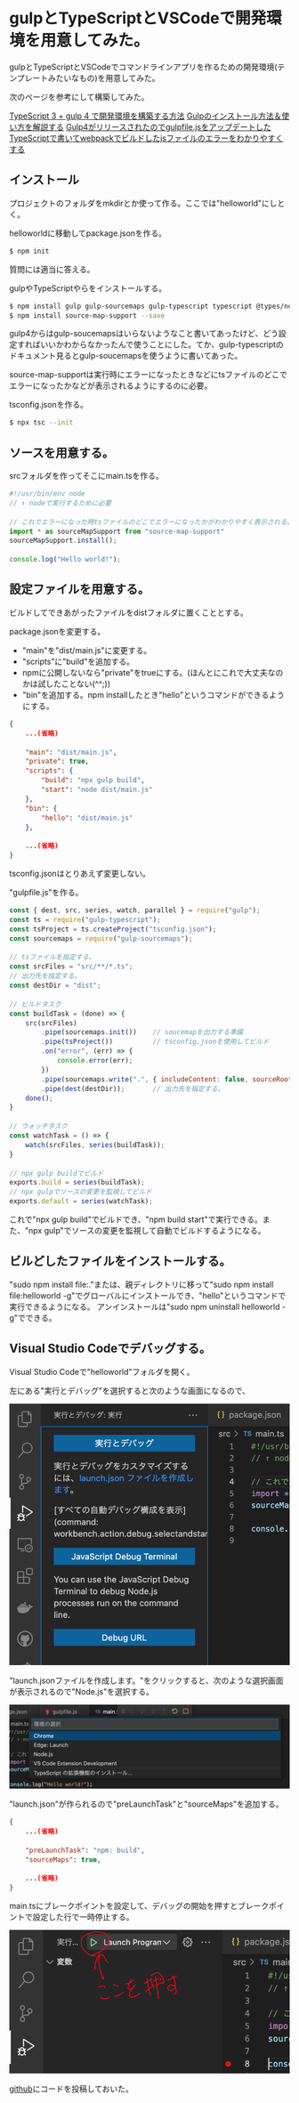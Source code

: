 # gulpとTypeScriptとVSCodeで開発環境を用意してみた。

gulpとTypeScriptとVSCodeでコマンドラインアプリを作るための開発環境(テンプレートみたいなもの)を用意してみた。

次のページを参考にして構築してみた。

[TypeScript 3 + gulp 4 で開発環境を構築する方法](https://tt-computing.com/ts3-gulp4-install)
[Gulpのインストール方法＆使い方を解説する](https://miya-system-works.com/blog/detail/177)
[Gulp4がリリースされたのでgulpfile.jsをアップデートした](https://cloudpack.media/45655)
[TypeScriptで書いてwebpackでビルドしたjsファイルのエラーをわかりやすくする](https://qiita.com/paranishian/items/2983560350169b42b666)

## インストール
プロジェクトのフォルダをmkdirとか使って作る。ここでは"helloworld"にしとく。

helloworldに移動してpackage.jsonを作る。

~~~bash
$ npm init
~~~

質問には適当に答える。

gulpやTypeScriptやらをインストールする。

~~~bash
$ npm install gulp gulp-sourcemaps gulp-typescript typescript @types/node @types/source-map-support --save-dev
$ npm install source-map-support --save
~~~

gulp4からはgulp-soucemapsはいらないようなこと書いてあったけど、どう設定すればいいかわからなかったんで使うことにした。てか、gulp-typescriptのドキュメント見るとgulp-soucemapsを使うように書いてあった。

source-map-supportは実行時にエラーになったときなどにtsファイルのどこでエラーになったかなどが表示されるようにするのに必要。

tsconfig.jsonを作る。

~~~bash
$ npx tsc --init
~~~

## ソースを用意する。

srcフォルダを作ってそこにmain.tsを作る。

~~~typescript
#!/usr/bin/env node
// ↑ nodeで実行するために必要

// これでエラーになった時tsファイルのどこでエラーになったかがわかりやすく表示される。
import * as sourceMapSupport from "source-map-support"
sourceMapSupport.install();

console.log("Hello world!");
~~~

## 設定ファイルを用意する。
ビルドしてできあがったファイルをdistフォルダに置くこととする。

package.jsonを変更する。
- "main"を"dist/main.js"に変更する。
- "scripts"に"build"を追加する。
- npmに公開しないなら"private"をtrueにする。(ほんとにこれで大丈夫なのかは試したことない(^^;))
- "bin"を追加する。npm installしたとき"hello"というコマンドができるようにする。

~~~json
{
    ...(省略)
    
    "main": "dist/main.js",
    "private": true,
    "scripts": {
        "build": "npx gulp build",
        "start": "node dist/main.js"
    },
    "bin": {
        "hello": "dist/main.js"
    },

    ...(省略)
}
~~~

tsconfig.jsonはとりあえず変更しない。

"gulpfile.js"を作る。

~~~javascript
const { dest, src, series, watch, parallel } = require("gulp");
const ts = require("gulp-typescript");
const tsProject = ts.createProject("tsconfig.json");
const sourcemaps = require("gulp-sourcemaps");

// tsファイルを指定する。
const srcFiles = "src/**/*.ts";
// 出力先を指定する。
const destDir = "dist";

// ビルドタスク
const buildTask = (done) => {
    src(srcFiles)
        .pipe(sourcemaps.init())    // soucemapを出力する準備
        .pipe(tsProject())          // tsconfig.jsonを使用してビルド
        .on("error", (err) => {
            console.error(err);
        })
        .pipe(sourcemaps.write(".", { includeContent: false, sourceRoot: '../src' }))   // sourcemapを出力する。
        .pipe(dest(destDir));       // 出力先を指定する。
    done();
}

// ウォッチタスク
const watchTask = () => {
    watch(srcFiles, series(buildTask));
}

// npx gulp buildでビルド
exports.build = series(buildTask);
// npx gulpでソースの変更を監視してビルド
exports.default = series(watchTask);
~~~

これで"npx gulp build"でビルドでき、"npm build start"で実行できる。また、"npx gulp"でソースの変更を監視して自動でビルドするようになる。

## ビルどしたファイルをインストールする。

"sudo npm install file:."または、親ディレクトリに移って"sudo npm install file:helloworld -g"でグローバルにインストールでき、"hello"というコマンドで実行できるようになる。
アンインストールは"sudo npm uninstall helloworld -g"でできる。

## Visual Studio Codeでデバッグする。

Visual Studio Codeで"helloworld"フォルダを開く。

左にある"実行とデバッグ"を選択すると次のような画面になるので、

![](images/debug.png)

"launch.jsonファイルを作成します。"をクリックすると、次のような選択画面が表示されるので"Node.js"を選択する。

![](images/envselect.png)

"launch.json"が作られるので"preLaunchTask"と"sourceMaps"を追加する。

~~~json
{
    ...(省略)

    "preLaunchTask": "npm: build",
    "sourceMaps": true,

    ...(省略)
}
~~~

main.tsにブレークポイントを設定して、デバッグの開始を押すとブレークポイントで設定した行で一時停止する。

![](images/debugstart.png)

[github](https://github.com/miyamoto999/helloworld_ts/tree/V1)にコードを投稿しておいた。
